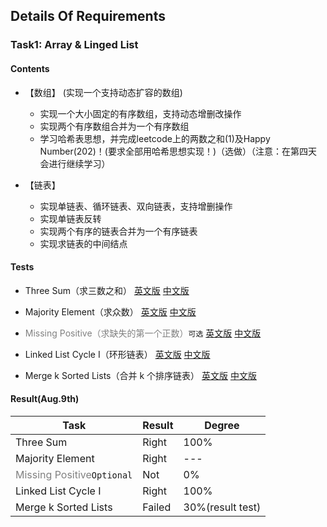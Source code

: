 ## Details Of Requirements 
### Task1: Array & Linged List
#### Contents
- 【数组】 (实现一个支持动态扩容的数组)  
    - 实现一个大小固定的有序数组，支持动态增删改操作
    - 实现两个有序数组合并为一个有序数组
    - 学习哈希表思想，并完成leetcode上的两数之和(1)及Happy Number(202)！(要求全部用哈希思想实现！)（选做）（注意：在第四天会进行继续学习）

- 【链表】  
    - 实现单链表、循环链表、双向链表，支持增删操作
    - 实现单链表反转
    - 实现两个有序的链表合并为一个有序链表
    - 实现求链表的中间结点


#### Tests
- Three Sum（求三数之和）
[英文版](https://leetcode.com/problems/3sum/)
[中文版](https://leetcode-cn.com/problems/3sum/)

- Majority Element（求众数）
[英文版](https://leetcode.com/problems/majority-element/)
[中文版](https://leetcode-cn.com/problems/majority-element/)

- <font color=gray>Missing Positive（求缺失的第一个正数）</font>`可选`
[英文版](https://leetcode.com/problems/first-missing-positive/)
[中文版](https://leetcode-cn.com/problems/first-missing-positive/)
- Linked List Cycle I（环形链表）
[英文版](https://leetcode.com/problems/linked-list-cycle/)
[中文版](https://leetcode-cn.com/problems/linked-list-cycle/)
- Merge k Sorted Lists（合并 k 个排序链表）
[英文版](https://leetcode.com/problems/merge-k-sorted-lists/)
[中文版](https://leetcode-cn.com/problems/merge-k-sorted-lists/)

#### Result(Aug.9th)

| Task | Result | Degree |  
| --- | --- | --- |  
| Three Sum | Right | 100% |  
| Majority Element | Right | --- |  
| <font color=gray>Missing Positive</font>`Optional` | Not | 0% |  
| Linked List Cycle I | Right | 100% |  
| Merge k Sorted Lists | Failed | 30%(result test) |  
   